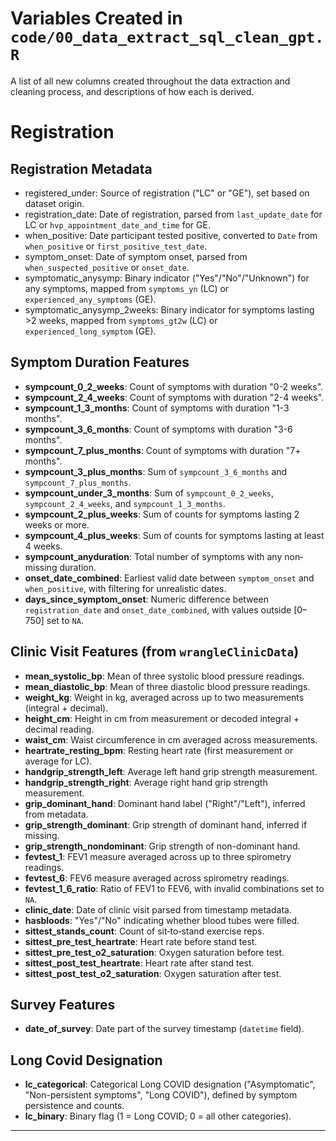# Variables Created in `code/00_data_extract_sql_clean_gpt.R`

A list of all new columns created throughout the data extraction and cleaning process, and descriptions of how each is derived.

# Registration 

## Registration Metadata
- registered_under: Source of registration ("LC" or "GE"), set based on dataset origin.  
- registration_date: Date of registration, parsed from `last_update_date` for LC or `hvp_appointment_date_and_time` for GE.  
- when_positive: Date participant tested positive, converted to `Date` from `when_positive` or `first_positive_test_date`.  
- symptom_onset: Date of symptom onset, parsed from `when_suspected_positive` or `onset_date`.  
- symptomatic_anysymp: Binary indicator ("Yes"/"No"/"Unknown") for any symptoms, mapped from `symptoms_yn` (LC) or `experienced_any_symptoms` (GE).  
- symptomatic_anysymp_2weeks: Binary indicator for symptoms lasting >2 weeks, mapped from `symptoms_gt2w` (LC) or `experienced_long_symptom` (GE).  

## Symptom Duration Features
- **sympcount_0_2_weeks**: Count of symptoms with duration "0-2 weeks".  
- **sympcount_2_4_weeks**: Count of symptoms with duration "2-4 weeks".  
- **sympcount_1_3_months**: Count of symptoms with duration "1-3 months".  
- **sympcount_3_6_months**: Count of symptoms with duration "3-6 months".  
- **sympcount_7_plus_months**: Count of symptoms with duration "7+ months".  
- **sympcount_3_plus_months**: Sum of `sympcount_3_6_months` and `sympcount_7_plus_months`.  
- **sympcount_under_3_months**: Sum of `sympcount_0_2_weeks`, `sympcount_2_4_weeks`, and `sympcount_1_3_months`.  
- **sympcount_2_plus_weeks**: Sum of counts for symptoms lasting 2 weeks or more.  
- **sympcount_4_plus_weeks**: Sum of counts for symptoms lasting at least 4 weeks.  
- **sympcount_anyduration**: Total number of symptoms with any non‐missing duration.  
- **onset_date_combined**: Earliest valid date between `symptom_onset` and `when_positive`, with filtering for unrealistic dates.  
- **days_since_symptom_onset**: Numeric difference between `registration_date` and `onset_date_combined`, with values outside [0–750] set to `NA`.  

## Clinic Visit Features (from `wrangleClinicData`)
- **mean_systolic_bp**: Mean of three systolic blood pressure readings.  
- **mean_diastolic_bp**: Mean of three diastolic blood pressure readings.  
- **weight_kg**: Weight in kg, averaged across up to two measurements (integral + decimal).  
- **height_cm**: Height in cm from measurement or decoded integral + decimal reading.  
- **waist_cm**: Waist circumference in cm averaged across measurements.  
- **heartrate_resting_bpm**: Resting heart rate (first measurement or average for LC).  
- **handgrip_strength_left**: Average left hand grip strength measurement.  
- **handgrip_strength_right**: Average right hand grip strength measurement.  
- **grip_dominant_hand**: Dominant hand label ("Right"/"Left"), inferred from metadata.  
- **grip_strength_dominant**: Grip strength of dominant hand, inferred if missing.  
- **grip_strength_nondominant**: Grip strength of non-dominant hand.  
- **fevtest_1**: FEV1 measure averaged across up to three spirometry readings.  
- **fevtest_6**: FEV6 measure averaged across spirometry readings.  
- **fevtest_1_6_ratio**: Ratio of FEV1 to FEV6, with invalid combinations set to `NA`.  
- **clinic_date**: Date of clinic visit parsed from timestamp metadata.  
- **hasbloods**: "Yes"/"No" indicating whether blood tubes were filled.  
- **sittest_stands_count**: Count of sit‐to‐stand exercise reps.  
- **sittest_pre_test_heartrate**: Heart rate before stand test.  
- **sittest_pre_test_o2_saturation**: Oxygen saturation before test.  
- **sittest_post_test_heartrate**: Heart rate after stand test.  
- **sittest_post_test_o2_saturation**: Oxygen saturation after test.  

## Survey Features
- **date_of_survey**: Date part of the survey timestamp (`datetime` field).  

## Long Covid Designation
- **lc_categorical**: Categorical Long COVID designation ("Asymptomatic", "Non-persistent symptoms", "Long COVID"), defined by symptom persistence and counts.  
- **lc_binary**: Binary flag (1 = Long COVID; 0 = all other categories).  

----